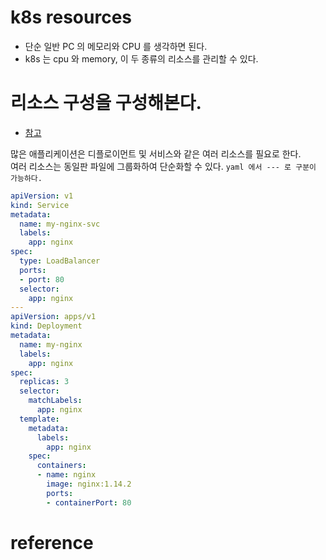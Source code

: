 # k8s resources
* 단순 일반 PC 의 메모리와 CPU 를 생각하면 된다.
* k8s 는 cpu 와 memory, 이 두 종류의 리소스를 관리할 수 있다.

# 리소스 구성을 구성해본다.
* [참고](https://kubernetes.io/ko/docs/concepts/cluster-administration/manage-deployment/)   

많은 애플리케이션은 디플로이먼트 및 서비스와 같은 여러 리소스를 필요로 한다.    
여러 리소스는 동일판 파일에 그룹화하여 단순화할 수 있다. `yaml 에서 --- 로 구분이 가능하다.`
```yaml
apiVersion: v1
kind: Service
metadata:
  name: my-nginx-svc
  labels:
    app: nginx
spec:
  type: LoadBalancer
  ports:
  - port: 80
  selector:
    app: nginx
---
apiVersion: apps/v1
kind: Deployment
metadata:
  name: my-nginx
  labels:
    app: nginx
spec:
  replicas: 3
  selector:
    matchLabels:
      app: nginx
  template:
    metadata:
      labels:
        app: nginx
    spec:
      containers:
      - name: nginx
        image: nginx:1.14.2
        ports:
        - containerPort: 80

```
  

# reference
